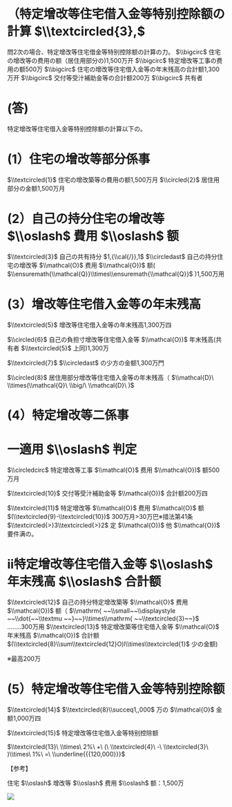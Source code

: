 # （特定增改等住宅借入金等特别控除额の計算 $\\textcircled{3},$

問2次の場合、特定增改等住宅借金等特别控除额の計算の力。 $\\bigcirc$ 住宅の增改等の费用の额（居住用部分の)1,500万开 $\\bigcirc$ 特定增改等工事の费用の额500万 $\\bigcirc$ 住宅の增改等住宅借入金等の年末残高の合計额1,300万开 $\\bigcirc$ 交付等受汁補助金等の合計额200万 $\\bigcirc$ 共有者

# (答)

特定增改等住宅借入金等特别控除额の計算以下の。

# (1）住宅の增改等部分係事

$\\textcircled{1}$ 住宅の增改築等の費用の额1,500万月 $\\circled{2}$ 居住用部分の金额1,500万月

# (2）自己の持分住宅の增改等 $\\oslash$ 費用 $\\oslash$ 额

$\\textcircled{3}$ 自己の共有持分 $1,{\\cal{/}},1$ $\\circledast$ 自己の持分住宅の增改等 $\\mathcal{O}$ 费用 $\\mathcal{O})$ 额( $\\ensuremath{\\mathcal{Q}}\\times\\ensuremath{\\mathcal{Q}}$ )1,500万用

# (3）增改等住宅借入金等の年末残高

$\\textcircled{5}$ 增改等住宅借入金等の年末残高1,300万四

$\\circled{6}$ 自己の負担寸增改等住宅借入金等 $\\mathcal{O})$ 年末残高(共有者 $\\textcircled{5}$ 上同)1,300万

$\\textcircled{7}$ $\\circledast$ の少方の金额1,300万門

$\\circled{8}$ 居住用部分增改等住宅借入金等の年末残高（ $\\mathcal{D}\ \\times(\\mathcal{Q}\ \\big/\ \\mathcal{D}\ )$

# (4）特定增改等二係事

# 一適用 $\\oslash$ 判定

$\\circledcirc$ 特定增改等工事 $\\mathcal{O}$ 费用 $\\mathcal{O})$ 额500万月

$\\textcircled{10}$ 交付等受汁補助金等 $\\mathcal{O})$ 合計额200万四

$\\textcircled{11}$ 特定增改等 $\\mathcal{O}$ 费用 $\\mathcal{O}$ 额 $(\\textcircled{9}-\\textcircled{10})$ 300万月>30万巴※措法第41条 $\\textcircled{>}3\\textcircled{>}2$ 定 $\\mathcal{O})$ 他 $\\mathcal{O})$ 要件满の。

# ii特定增改等住宅借入金等 $\\oslash$ 年末残高 $\\oslash$ 合計额

$\\textcircled{12}$ 自己の持分特定增改築等 $\\mathcal{O}$ 费用 $\\mathcal{O})$ 额（ $\\mathrm{ ~~\\small~~\\displaystyle ~~\\dot{~~\\textmu ~~}~~}\\times\\mathrm{ ~~\\textcircled{3}~~}$ ........300万用 $\\textcircled{13}$ 特定增改築等住宅借入金等 $\\mathcal{O}$ 年末残高 $\\mathcal{O})$ 合計额 $(\\textcircled{8}\\sum\\textcircled{12}O)l\\times\\textcircled{1}$ 少の金额)

※最高200万

# (5）特定增改等住宅借入金等特别控除额

$\\textcircled{14}$ $\\textcircled{8}\\succeq1,,000$ 万の $\\mathcal{O}$ 金额1,000万四

$\\textcircled{15}$ 特定增改等住宅借入金等特别控除额

$\\textcircled{13}\ \\times\ 2%\ +\ (\ \\textcircled{4}\ -\ \\textcircled{3}\ )\\times\ 1%\ =\ \\underline{{{120,000}}}$

【参考】

住宅 $\\oslash$ 增改等 $\\oslash$ 费用 $\\oslash$ 额：1,500万

![](https://www.nta.go.jp/tmp/23c233e2-4dd9-4c3f-9aa4-43c0d242eba8/images/7d636e46f679084eabf0f6a30e6ed9a0ceef4a6c1c0a4b23a345b0308aff405a.jpg)